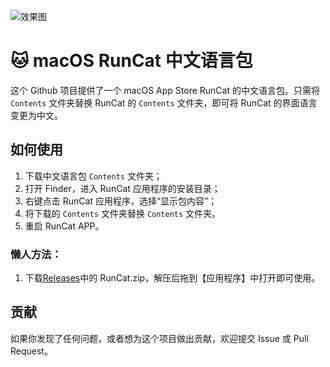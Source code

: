 ![效果图](https://s3.bmp.ovh/imgs/2024/03/07/b14e0aa1e26a4a45.png)

# 🐱 macOS RunCat 中文语言包

这个 Github 项目提供了一个 macOS App Store RunCat 的中文语言包。只需将 `Contents` 文件夹替换 RunCat 的 `Contents` 文件夹，即可将 RunCat 的界面语言变更为中文。





## 如何使用

1. 下载中文语言包 `Contents` 文件夹；
2. 打开 Finder，进入 RunCat 应用程序的安装目录；
3. 右键点击 RunCat 应用程序，选择“显示包内容”；
4. 将下载的 `Contents` 文件夹替换 `Contents` 文件夹。
5. 重启 RunCat APP。

### 懒人方法：

1. 下载[Releases](https://github.com/chu3/RunCat_Chinese/releases)中的 RunCat.zip，解压后拖到【应用程序】中打开即可使用。

## 贡献

如果你发现了任何问题，或者想为这个项目做出贡献，欢迎提交 Issue 或 Pull Request。

